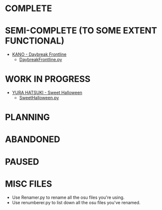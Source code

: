 COMPLETE
=============


SEMI-COMPLETE (TO SOME EXTENT FUNCTIONAL)
=============
- [KANO - Daybreak Frontline](https://osu.ppy.sh/beatmapsets/949955#osu/1983561)
    - [DaybreakFrontline.py](https://github.com/LikesTrash/STORYBOARDS/blob/master/storyboards/DaybreakFrontline.py)


WORK IN PROGRESS
=============
- [YURA HATSUKI - Sweet Halloween](https://osu.ppy.sh/beatmapsets/968733#osu/2026953)
    - [SweetHalloween.py](https://github.com/LikesTrash/STORYBOARDS/blob/master/storyboards/SweetHalloween.py)

PLANNING
=============


ABANDONED
=============


PAUSED
=============


MISC FILES
=============
- Use Renamer.py to rename all the osu files you're using.
- Use renumberer.py to list down all the osu files you've renamed.

